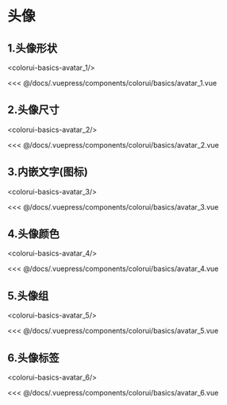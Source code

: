 # 头像

## 1.头像形状

<baseComponent-codeBox
  title=""
  description=""
  onlineLink="">
  <colorui-basics-avatar_1/>
  <!-- 这里直接设置 引入的展示代码 ；注意引入代码一定不能缩进！！！否则不能生效！-->
  <highlight-code slot="codeText" lang="vue">
<<< @/docs/.vuepress/components/colorui/basics/avatar_1.vue
  </highlight-code>
</baseComponent-codeBox>

## 2.头像尺寸

<baseComponent-codeBox
  title=""
  description=""
  onlineLink="">
  <colorui-basics-avatar_2/>
  <!-- 这里直接设置 引入的展示代码 ；注意引入代码一定不能缩进！！！否则不能生效！-->
  <highlight-code slot="codeText" lang="vue">
<<< @/docs/.vuepress/components/colorui/basics/avatar_2.vue
  </highlight-code>
</baseComponent-codeBox>

## 3.内嵌文字(图标)

<baseComponent-codeBox
  title=""
  description=""
  onlineLink="">
  <colorui-basics-avatar_3/>
  <!-- 这里直接设置 引入的展示代码 ；注意引入代码一定不能缩进！！！否则不能生效！-->
  <highlight-code slot="codeText" lang="vue">
<<< @/docs/.vuepress/components/colorui/basics/avatar_3.vue
  </highlight-code>
</baseComponent-codeBox>

## 4.头像颜色

<baseComponent-codeBox
  title=""
  description=""
  onlineLink="">
  <colorui-basics-avatar_4/>
  <!-- 这里直接设置 引入的展示代码 ；注意引入代码一定不能缩进！！！否则不能生效！-->
  <highlight-code slot="codeText" lang="vue">
<<< @/docs/.vuepress/components/colorui/basics/avatar_4.vue
  </highlight-code>
</baseComponent-codeBox>

## 5.头像组

<baseComponent-codeBox
  title=""
  description=""
  onlineLink="">
  <colorui-basics-avatar_5/>
  <!-- 这里直接设置 引入的展示代码 ；注意引入代码一定不能缩进！！！否则不能生效！-->
  <highlight-code slot="codeText" lang="vue">
<<< @/docs/.vuepress/components/colorui/basics/avatar_5.vue
  </highlight-code>
</baseComponent-codeBox>

## 6.头像标签

<baseComponent-codeBox
  title=""
  description=""
  onlineLink="">
  <colorui-basics-avatar_6/>
  <!-- 这里直接设置 引入的展示代码 ；注意引入代码一定不能缩进！！！否则不能生效！-->
  <highlight-code slot="codeText" lang="vue">
<<< @/docs/.vuepress/components/colorui/basics/avatar_6.vue
  </highlight-code>
</baseComponent-codeBox>